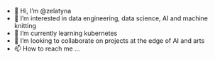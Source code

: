 - 👋 Hi, I’m @zelatyna
- 👀 I’m interested in data engineering, data science, AI and machine knitting 
- 🌱 I’m currently learning kubernetes
- 💞️ I’m looking to collaborate on projects at the edge of AI and arts
- 📫 How to reach me ...

<!---
zelatyna/zelatyna is a ✨ special ✨ repository because its `README.md` (this file) appears on your GitHub profile.
You can click the Preview link to take a look at your changes.
--->
